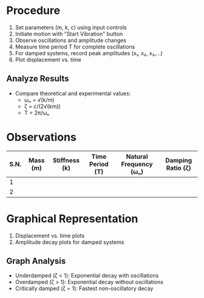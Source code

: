 # Procedure

1. Set parameters (m, k, c) using input controls
2. Initiate motion with "Start Vibration" button
3. Observe oscillations and amplitude changes
4. Measure time period T for complete oscillations
5. For damped systems, record peak amplitudes (x₁, x₂, x₃,...)
6. Plot displacement vs. time

## Analyze Results

- Compare theoretical and experimental values:
  - ωₙ = √(k/m)
  - ζ = c/(2√(km))
  - T = 2π/ωₙ

# Observations

| S.N. | Mass (m) | Stiffness (k) | Time Period (T) | Natural Frequency (ωₙ) | Damping Ratio (ζ) |
|------|----------|---------------|------------------|------------------------|-------------------|
| 1    |          |               |                  |                        |                   |
| 2    |          |               |                  |                        |                   |

# Graphical Representation

1. Displacement vs. time plots
2. Amplitude decay plots for damped systems

## Graph Analysis

- Underdamped (ζ < 1): Exponential decay with oscillations
- Overdamped (ζ > 1): Exponential decay without oscillations
- Critically damped (ζ = 1): Fastest non-oscillatory decay
